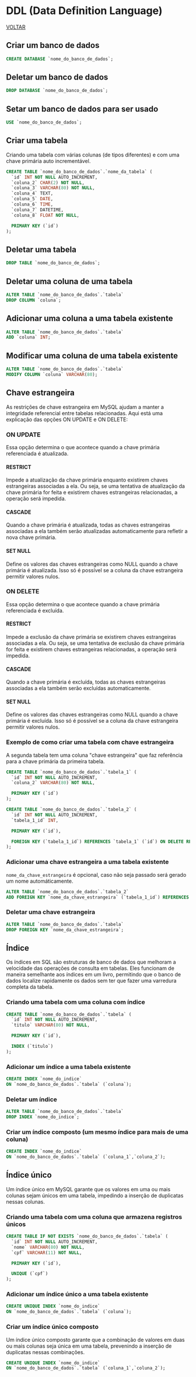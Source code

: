 # DDL (Data Definition Language)

[VOLTAR](/readme.md)

## Criar um banco de dados

```sql
CREATE DATABASE `nome_do_banco_de_dados`;
```

## Deletar um banco de dados

```sql
DROP DATABASE `nome_do_banco_de_dados`;
```

## Setar um banco de dados para ser usado

```sql
USE `nome_do_banco_de_dados`;
```

## Criar uma tabela

Criando uma tabela com várias colunas (de tipos diferentes) e com uma chave primária auto incrementável.

```sql
CREATE TABLE `nome_do_banco_de_dados`.`nome_da_tabela` (
  `id` INT NOT NULL AUTO_INCREMENT,
  `coluna_2` CHAR(2) NOT NULL,
  `coluna_3` VARCHAR(80) NOT NULL,
  `coluna_4` TEXT,
  `coluna_5` DATE,
  `coluna_6` TIME,
  `coluna_7` DATETIME,
  `coluna_8` FLOAT NOT NULL,

  PRIMARY KEY (`id`)
);
```

## Deletar uma tabela

```sql
DROP TABLE `nome_do_banco_de_dados`;
```

## Deletar uma coluna de uma tabela

```sql
ALTER TABLE `nome_do_banco_de_dados`.`tabela`
DROP COLUMN `coluna`;
```

## Adicionar uma coluna a uma tabela existente

```sql
ALTER TABLE `nome_do_banco_de_dados`.`tabela`
ADD `coluna` INT;
```

## Modificar uma coluna de uma tabela existente

```sql
ALTER TABLE `nome_do_banco_de_dados`.`tabela`
MODIFY COLUMN `coluna` VARCHAR(80);
```

## Chave estrangeira

As restrições de chave estrangeira em MySQL ajudam a manter a integridade referencial entre tabelas relacionadas. Aqui está uma explicação das opções ON UPDATE e ON DELETE:

### ON UPDATE

Essa opção determina o que acontece quando a chave primária referenciada é atualizada.

#### RESTRICT

Impede a atualização da chave primária enquanto existirem chaves estrangeiras associadas a ela. Ou seja, se uma tentativa de atualização da chave primária for feita e existirem chaves estrangeiras relacionadas, a operação será impedida.

#### CASCADE

Quando a chave primária é atualizada, todas as chaves estrangeiras associadas a ela também serão atualizadas automaticamente para refletir a nova chave primária.

#### SET NULL

Define os valores das chaves estrangeiras como NULL quando a chave primária é atualizada. Isso só é possível se a coluna da chave estrangeira permitir valores nulos.

### ON DELETE

Essa opção determina o que acontece quando a chave primária referenciada é excluída.

#### RESTRICT

Impede a exclusão da chave primária se existirem chaves estrangeiras associadas a ela. Ou seja, se uma tentativa de exclusão da chave primária for feita e existirem chaves estrangeiras relacionadas, a operação será impedida.

#### CASCADE

Quando a chave primária é excluída, todas as chaves estrangeiras associadas a ela também serão excluídas automaticamente.

#### SET NULL

Define os valores das chaves estrangeiras como NULL quando a chave primária é excluída. Isso só é possível se a coluna da chave estrangeira permitir valores nulos.

### Exemplo de como criar uma tabela com chave estrangeira

A segunda tabela tem uma coluna "chave estrangeira" que faz referência para a chave primária da primeira tabela.

```sql
CREATE TABLE `nome_do_banco_de_dados`.`tabela_1` (
  `id` INT NOT NULL AUTO_INCREMENT,
  `coluna_2` VARCHAR(80) NOT NULL,

  PRIMARY KEY (`id`)
);

CREATE TABLE `nome_do_banco_de_dados`.`tabela_2` (
  `id` INT NOT NULL AUTO_INCREMENT,
  `tabela_1_id` INT,

  PRIMARY KEY (`id`),

  FOREIGN KEY (`tabela_1_id`) REFERENCES `tabela_1` (`id`) ON DELETE RESTRICT ON UPDATE RESTRICT
);
```

### Adicionar uma chave estrangeira a uma tabela existente

`nome_da_chave_estrangeira` é opcional, caso não seja passado será gerado um nome automáticamente.

```sql
ALTER TABLE `nome_do_banco_de_dados`.`tabela_2`
ADD FOREIGN KEY `nome_da_chave_estrangeira` (`tabela_1_id`) REFERENCES `tabela_1` (`id`) ON DELETE RESTRICT ON UPDATE RESTRICT
```

### Deletar uma chave estrangeira

```sql
ALTER TABLE `nome_do_banco_de_dados`.`tabela`
DROP FOREIGN KEY `nome_da_chave_estrangeira`;
```

## Índice

Os índices em SQL são estruturas de banco de dados que melhoram a velocidade das operações de consulta em tabelas. Eles funcionam de maneira semelhante aos índices em um livro, permitindo que o banco de dados localize rapidamente os dados sem ter que fazer uma varredura completa da tabela.

### Criando uma tabela com uma coluna com índice

```sql
CREATE TABLE `nome_do_banco_de_dados`.`tabela` (
  `id` INT NOT NULL AUTO_INCREMENT,
  `titulo` VARCHAR(80) NOT NULL,

  PRIMARY KEY (`id`),

  INDEX (`titulo`)
);
```

### Adicionar um índice a uma tabela existente

```sql
CREATE INDEX `nome_do_indice`
ON `nome_do_banco_de_dados`.`tabela` (`coluna`);
```

### Deletar um índice

```sql
ALTER TABLE `nome_do_banco_de_dados`.`tabela`
DROP INDEX `nome_do_indice`;
```

### Criar um índice composto (um mesmo índice para mais de uma coluna)

```sql
CREATE INDEX `nome_do_indice`
ON `nome_do_banco_de_dados`.`tabela` (`coluna_1`,`coluna_2`);
```

## Índice único

Um índice único em MySQL garante que os valores em uma ou mais colunas sejam únicos em uma tabela, impedindo a inserção de duplicatas nessas colunas.

### Criando uma tabela com uma coluna que armazena registros únicos

```sql
CREATE TABLE IF NOT EXISTS `nome_do_banco_de_dados`.`tabela` (
  `id` INT NOT NULL AUTO_INCREMENT,
  `nome` VARCHAR(80) NOT NULL,
  `cpf` VARCHAR(11) NOT NULL,

  PRIMARY KEY (`id`),

  UNIQUE (`cpf`)
);
```

### Adicionar um índice único a uma tabela existente

```sql
CREATE UNIQUE INDEX `nome_do_indice`
ON `nome_do_banco_de_dados`.`tabela` (`coluna`);
```

### Criar um índice único composto

Um índice único composto garante que a combinação de valores em duas ou mais colunas seja única em uma tabela, prevenindo a inserção de duplicatas nessas combinações.

```sql
CREATE UNIQUE INDEX `nome_do_indice`
ON `nome_do_banco_de_dados`.`tabela` (`coluna_1`,`coluna_2`);
```
